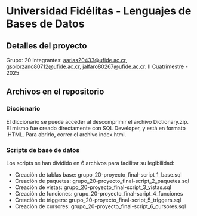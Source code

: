# Universidad Fidélitas - Lenguajes de Bases de Datos
## Detalles del proyecto

Grupo: 20
Integrantes: aarias20433@ufide.ac.cr, gsolorzano80712@ufide.ac.cr, jalfaro80267@ufide.ac.cr.
II Cuatrimestre - 2025

## Archivos en el repositorio
### Diccionario
El diccionario se puede acceder al descomprimir el archivo Dictionary.zip. El mismo fue creado directamente con SQL Developer, y está en formato .HTML. Para abrirlo, correr el archivo index.html.

### Scripts de base de datos
Los scripts se han dividido en 6 archivos para facilitar su legibilidad:
* Creación de tablas base: grupo_20-proyecto_final-script_1_base.sql
* Creación de paquetes: grupo_20-proyecto_final-script_2_paquetes.sql
* Creación de vistas: grupo_20-proyecto_final-script_3_vistas.sql
* Creación de funciones: grupo_20-proyecto_final-script_4_funciones
* Creación de triggers: grupo_20-proyecto_final-script_5_triggers.sql
* Creación de cursores: grupo_20-proyecto_final-script_6_cursores.sql


